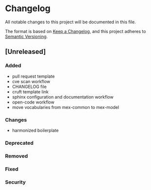 # Changelog

All notable changes to this project will be documented in this file.

The format is based on [Keep a Changelog](https://keepachangelog.com/en/1.0.0/),
and this project adheres to [Semantic Versioning](https://semver.org/spec/v2.0.0.html).

## [Unreleased]

### Added

- pull request template
- cve scan workflow
- CHANGELOG file
- cruft template link
- sphinx configuration and documentation workflow
- open-code workflow
- move vocabularies from mex-common to mex-model

### Changes

- harmonized boilerplate

### Deprecated

### Removed

### Fixed

### Security
